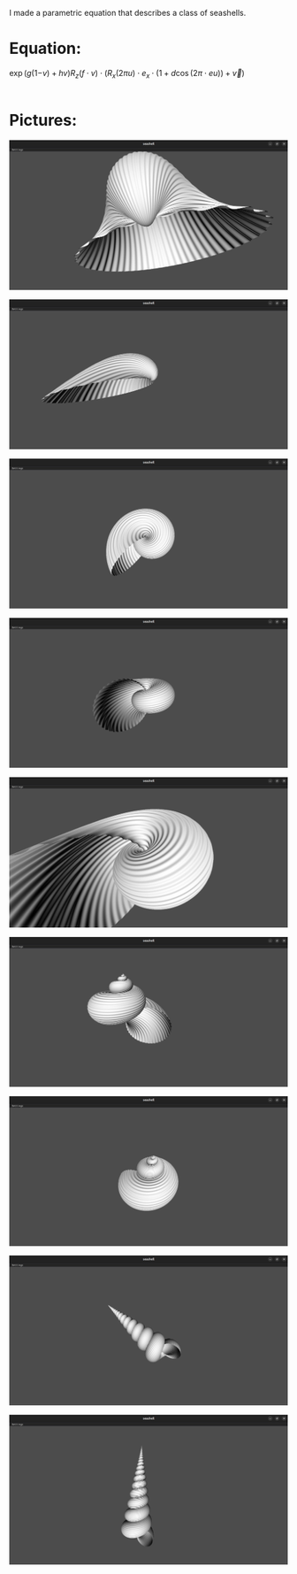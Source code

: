 I made a parametric equation that describes a class of seashells.

# Equation:

${{\exp\left({{{{g}} {{\left({{1}{-{v}}}\right)}}} + {{{h}} {{v}}}}\right)}} {{{R_z(f \cdot v)}}} \cdot {{\left({{{{{R_x(2 \pi u)}}} \cdot {{{e_x}}} \cdot {{\left({{1} + {{{d}} {{\cos\left( {{{2}} {{π}} \cdot {{e}} {{u}}}\right)}}}}\right)}}} + {\vec{v}}}\right)}}$<br><br>

# Pictures:

![](pics/pic1.png)

![](pics/pic2.png)

![](pics/pic3.png)

![](pics/pic4.png)

![](pics/pic5.png)

![](pics/pic6.png)

![](pics/pic7.png)

![](pics/pic8.png)

![](pics/pic9.png)
